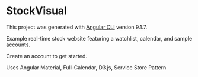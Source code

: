 # StockVisual

This project was generated with [Angular CLI](https://github.com/angular/angular-cli) version 9.1.7.  

Example real-time stock website featuring a watchlist, calendar, and sample accounts.  

Create an account to get started.  

Uses Angular Material, Full-Calendar, D3.js, Service Store Pattern
